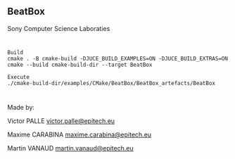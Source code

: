 ## BeatBox
Sony Computer Science Laboraties

#

```
Build
cmake . -B cmake-build -DJUCE_BUILD_EXAMPLES=ON -DJUCE_BUILD_EXTRAS=ON
cmake --build cmake-build-dir --target BeatBox
```

```
Execute
./cmake-build-dir/examples/CMake/BeatBox/BeatBox_artefacts/BeatBox
```


#
Made by:

Victor PALLE <victor.palle@epitech.eu>

Maxime CARABINA <maxime.carabina@epitech.eu>

Martin VANAUD <martin.vanaud@epitech.eu>

